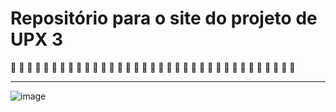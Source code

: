# Repositório para o site do projeto de UPX 3
 🚧  🚧  🚧  🚧  🚧  🚧  🚧  🚧  🚧  🚧  🚧  🚧  🚧  🚧  🚧  🚧  🚧  🚧  🚧  🚧  🚧  🚧  🚧  🚧  🚧  🚧  🚧  🚧  🚧  🚧  🚧  🚧  🚧  🚧  🚧 
 __________________________________________________________________________________________________________________________________________________________
![image](https://user-images.githubusercontent.com/75763403/113067091-1942e800-9192-11eb-97f0-013c86790519.png)
